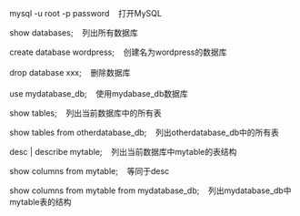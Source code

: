 <div>

<div>

mysql -u root -p password    打开MySQL

</div>

<div>

show databases;    列出所有数据库

</div>

<div>

create database wordpress;<span style="line-height: 1.6;">   
创建名为wordpress的数据库</span>

</div>

<div>

drop database xxx;<span style="line-height: 1.6;">    </span><span
style="line-height: 1.6;">删除数据库</span>

</div>

<div>

use mydatabase\_db;    使用mydabase\_db数据库

</div>

<div>

show tables;    列出当前数据库中的所有表

</div>

<div>

show tables from otherdatabase\_db;    列出otherdatabase\_db中的所有表

</div>

<div>

desc | describe mytable;    列出当前数据库中mytable的表结构

</div>

<div>

show columns from mytable;    等同于desc

</div>

<div>

show columns from mytable from mydatabase\_db;  
 列出mydatabase\_db中mytable表的结构

</div>

</div>
